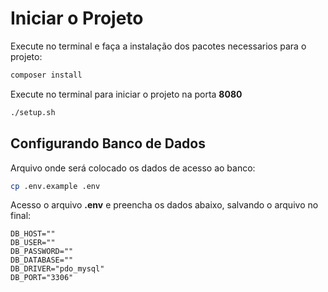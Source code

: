 # Iniciar o Projeto

Execute no terminal e faça a instalação dos pacotes necessarios para o projeto:
```sh
composer install
```

Execute no terminal para iniciar o projeto na porta **8080**
```sh
./setup.sh
```

## Configurando Banco de Dados

Arquivo onde será colocado os dados de acesso ao banco:
```sh
cp .env.example .env
```
Acesso o arquivo **.env** e preencha os dados abaixo, salvando o arquivo no final:

```
DB_HOST=""
DB_USER=""
DB_PASSWORD=""
DB_DATABASE=""
DB_DRIVER="pdo_mysql"
DB_PORT="3306"
```